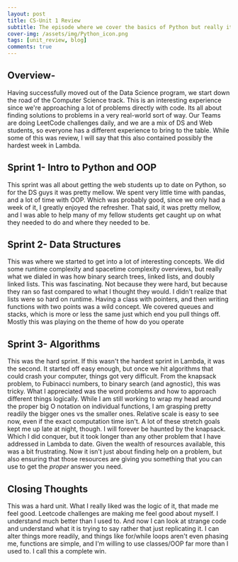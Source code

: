 ```yaml
---
layout: post
title: CS-Unit 1 Review
subtitle: The episode where we cover the basics of Python but really its all about algorithms! by Rob Bennett
cover-img: /assets/img/Python_icon.png
tags: [unit_review, blog]
comments: true
---
```


## Overview-
Having successfully moved out of the Data Science program, we start down the road of the Computer Science track. This is an interesting experience since we're approaching a lot of problems directly with code. Its all about finding solutions to problems in a very real-world sort of way. Our Teams are doing LeetCode challenges daily, and we are a mix of DS and Web students, so everyone has a different experience to bring to the table. While some of this was review, I will say that this also contained possibly the hardest week in Lambda.  

## Sprint 1- Intro to Python and OOP
This sprint was all about getting the web students up to date on Python, so for the DS guys it was pretty mellow. We spent very little time with pandas, and a lot of time with OOP. Which was probably good, since we only had a week of it, I greatly enjoyed the refresher. That said, it was pretty mellow, and I was able to help many of my fellow students get caught up on what they needed to do and where they needed to be. 

## Sprint 2- Data Structures
This was where we started to get into a lot of interesting concepts. We did some runtime complexity and spacetime complexity overviews, but really what we dialed in was how binary search trees, linked lists, and doubly linked lists. This was fascinating. Not because they were hard, but because they ran so fast compared to what I thought they would. I didn't realize that lists were so hard on runtime. Having a class with pointers, and then writing functions with two points was a wild concept. We covered queues and stacks, which is more or less the same just which end you pull things off. Mostly this was playing on the theme of how do you operate 

## Sprint 3- Algorithms
This was the hard sprint. If this wasn't the hardest sprint in Lambda, it was the second. It started off easy enough, but once we hit algorithms that could crash your computer, things got very difficult. From the knapsack problem, to Fubinacci numbers, to binary search (and agnostic), this was tricky. What I appreciated was the word problems and how to approach different things logically. While I am still working to wrap my head around the proper big O notation on individual functions, I am grasping pretty readily the bigger ones vs the smaller ones. Relative scale is easy to see now, even if the exact computation time isn't. A lot of these stretch goals kept me up late at night, though. I will forever be haunted by the knapsack. Which I did conquer, but it took longer than any other problem that I have addressed in Lambda to date. Given the wealth of resources available, this was a bit frustrating. Now it isn't just about finding help on a problem, but also ensuring that those resources are giving you something that you can use to get the *proper* answer you need. 

## Closing Thoughts
This was a hard unit. What I really liked was the logic of it, that made me feel good. Leetcode challenges are making me feel good about myself. I understand much better than I used to. And now I can look at strange code and understand what it is trying to say rather that just replicating it. I can alter things more readily, and things like for/while loops aren't even phasing me, functions are simple, and I'm willing to use classes/OOP far more than I used to. I call this a complete win.
